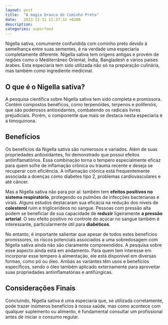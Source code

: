 ```yaml
---
layout: post
title:  "A magia branca do Cominho Preto"
date:   2023-12-31 11:37:32 +0200
description: 
categories: superfood
---
```


Nigella sativa, comumente confundida com cominho preto devido à semelhança entre suas sementes, é na verdade uma 
especiaria completamente diferente.
Nigella sativa tem origens antigas e provém de regiões como o Mediterrâneo Oriental, Índia, Bangladesh e vários 
países árabes. Esta especiaria tem sido utilizada não só na preparação culinária, mas também como ingrediente medicinal.

## O que é o Nigella sativa?
A pesquisa científica sobre Nigella sativa tem sido completa e promissora. Contém compostos benéficos, como terpenóides, 
terpenos e polifenóis, que são poderosos antioxidantes, combatendo os radicais livres prejudiciais. 
Porém, o componente que mais se destaca nesta especiaria é a timoquinona.

## Benefícios
Os benefícios da Nigella sativa são numerosos e variados. Além de suas propriedades antioxidantes, foi demonstrado que 
possui efeitos antiinflamatórios. Essa combinação torna o tempero especialmente eficaz para quem sofre de inflamação 
crônica ou trauma recente e deseja se recuperar com eficiência. A inflamação crônica está frequentemente associada a
doenças como diabetes tipo 2, problemas cardiovasculares e até câncer. 

Mas a Nigella sativa não para por aí: também tem  **efeitos positivos no sistema respiratório**, protegendo os pulmões de 
infecções bacterianas e virais.
Alguns estudos destacaram sua eficácia na redução dos níveis de **colesterol** ruim e triglicerídeos no sangue. 
Pessoas com pressão alta podem se beneficiar de sua capacidade de **reduzir** ligeiramente **a pressão arterial**. 
O seu efeito positivo no controle do açúcar no sangue também é interessante, particularmente útil para **diabéticos**.

No entanto, é importante salientar que apesar de todos estes benefícios promissores, os riscos potenciais associados a 
uma sobredosagem com Nigella sativa ainda não são claramente compreendidos. A pesquisa sobre esse aspecto ainda está em andamento.
Para quem tem interesse em incorporar esse tempero à alimentação, ele está disponível em diversas formas, como pó ou óleo. 
Ambas as variantes têm usos e benefícios específicos, sendo o óleo também aplicado externamente para aproveitar suas 
propriedades antiinflamatórias e antifúngicas.



## Considerações Finais
Concluindo, Nigella sativa é uma especiaria que, se utilizada corretamente, pode trazer inúmeros benefícios à nossa saúde, 
mas como acontece com qualquer suplemento ou alimento, é fundamental consultar um profissional antes de iniciar o consumo regular.


